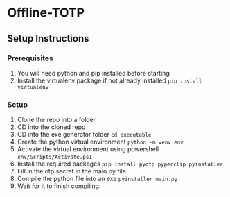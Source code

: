 # Offline-TOTP
## Setup Instructions

### Prerequisites
1. You will need python and pip installed before starting
2. Install the virtualenv package if not already installed
`pip install virtualenv`

### Setup
1. Clone the repo into a folder
2. CD into the cloned repo
3. CD into the exe generator folder
`cd executable`
4. Create the python virtual environment
`python -m venv env`
5. Activate the virtual environment using powershell
`env/Scripts/Activate.ps1`
6. Install the required packages
`pip install pyotp pyperclip pyinstaller`
7. Fill in the otp secret in the main.py file
8. Compile the python file into an exe
`pyinstaller main.py`
9. Wait for it to finish compiling.
